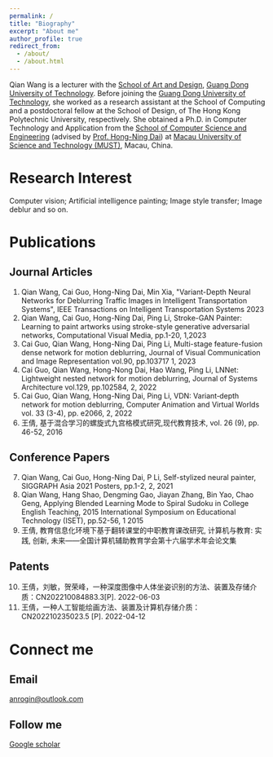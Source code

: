 ```yaml
---
permalink: /
title: "Biography"
excerpt: "About me"
author_profile: true
redirect_from: 
  - /about/
  - /about.html
---
```


Qian Wang is a lecturer with the [School of Art and Design](https://yssjxy.gdut.edu.cn/index.htm), [Guang Dong University of Technology](https://www.gdut.edu.cn). Before joining the [Guang Dong University of Technology](https://www.gdut.edu.cn), she worked as a research assistant at the School of Computing and a postdoctoral fellow at the School of Design, of The Hong Kong Polytechnic University, respectively. She obtained a Ph.D. in Computer Technology and Application from the [School of Computer Science and Engineering](https://www.must.edu.mo/fie) (advised by [Prof. Hong-Ning Dai](https://www.henrylab.net/)) at [Macau University of Science and Technology (MUST)](https://www.must.edu.mo/), Macau, China. 


Research Interest
======
Computer vision;
Artificial intelligence painting;
Image style transfer;
Image deblur and so on.


Publications
======

Journal Articles
---------------
  1. Qian Wang, Cai Guo, Hong-Ning Dai, Min Xia, "Variant-Depth Neural Networks for Deblurring Traffic Images in Intelligent Transportation Systems", IEEE Transactions on Intelligent Transportation Systems		2023
  2. Qian Wang, Cai Guo, Hong-Ning Dai, Ping Li, Stroke-GAN Painter: Learning to paint artworks using stroke-style generative adversarial networks, Computational Visual Media, pp.1-20,	1,2023
  3. Cai Guo, Qian Wang, Hong-Ning Dai, Ping Li, Multi-stage feature-fusion dense network for motion deblurring, Journal of Visual Communication and Image Representation vol.90, pp.103717	1,	2023
  4. Cai Guo, Qian Wang, Hong-Nong Dai, Hao Wang, Ping Li, LNNet: Lightweight nested network for motion deblurring, Journal of Systems Architecture vol.129, pp.102584,	2,	2022
  5. Cai Guo, Qian Wang, Hong-Ning Dai, Ping Li, VDN: Variant‐depth network for motion deblurring, Computer Animation and Virtual Worlds vol. 33 (3-4), pp. e2066,	2,	2022
  6. 王倩, 基于混合学习的螺旋式九宫格模式研究,现代教育技术, vol. 26 (9), pp. 46-52, 2016

Conference Papers
-----------------
  7. Qian Wang, Cai Guo, Hong-Ning Dai, P Li, Self-stylized neural painter, SIGGRAPH Asia 2021 Posters, pp.1-2,	2,	2021
  8. Qian Wang, Hang Shao, Dengming Gao, Jiayan Zhang, Bin Yao, Chao Geng, Applying Blended Learning Mode to Spiral Sudoku in College English Teaching, 2015 International Symposium on Educational Technology (ISET), pp.52-56,	1	2015
  9. 王倩, 教育信息化环境下基于翻转课堂的中职教育课改研究, 计算机与教育: 实践, 创新, 未来——全国计算机辅助教育学会第十六届学术年会论文集

Patents
-----------
  10. 王倩，刘敏，贺荣峰，一种深度图像中人体坐姿识别的方法、装置及存储介质：CN202210084883.3[P]. 2022-06-03
  11. 王倩，一种人工智能绘画方法、装置及计算机存储介质：CN202210235023.5 [P]. 2022-04-12


Connect me
=========

Email
------

<anrogin@outlook.com>

Follow me
------
[Google scholar](https://scholar.google.com/citations?user=PSFLQrIAAAAJ&hl=zh-CN)


